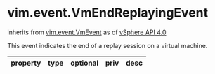 vim.event.VmEndReplayingEvent
=============================
inherits from [vim.event.VmEvent](docs/vim.event.VmEvent.md)
as of [vSphere API 4.0](vim.version.md#vim.version.version5)


This event indicates the end of a replay session on a virtual machine.

| property | type | optional | priv | desc |
|:---------|:-----|:---------|:-----|:-----|


